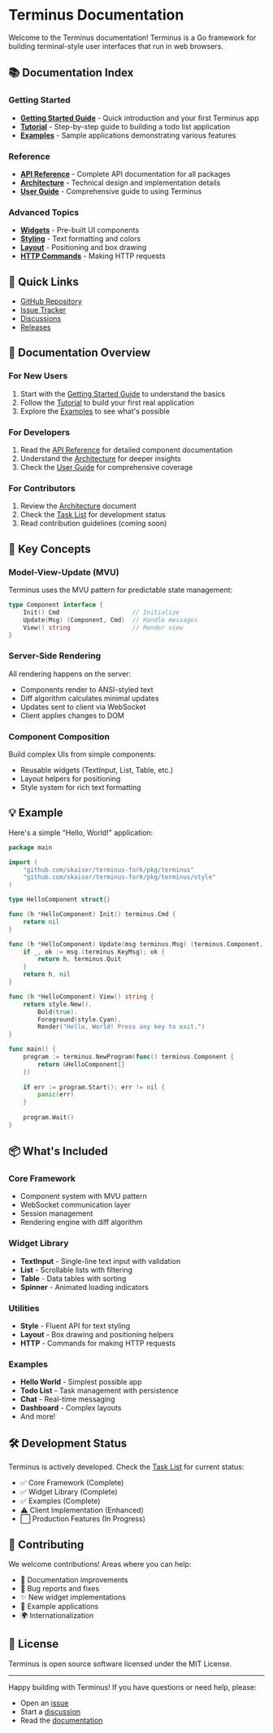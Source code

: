 # Terminus Documentation

Welcome to the Terminus documentation! Terminus is a Go framework for building terminal-style user interfaces that run in web browsers.

## 📚 Documentation Index

### Getting Started
- [**Getting Started Guide**](getting-started.md) - Quick introduction and your first Terminus app
- [**Tutorial**](tutorial.md) - Step-by-step guide to building a todo list application
- [**Examples**](../examples/README.md) - Sample applications demonstrating various features

### Reference
- [**API Reference**](api.md) - Complete API documentation for all packages
- [**Architecture**](architecture.md) - Technical design and implementation details
- [**User Guide**](../userguide.md) - Comprehensive guide to using Terminus

### Advanced Topics
- [**Widgets**](api.md#widgets) - Pre-built UI components
- [**Styling**](api.md#styling) - Text formatting and colors
- [**Layout**](api.md#layout) - Positioning and box drawing
- [**HTTP Commands**](api.md#http-commands) - Making HTTP requests

## 🚀 Quick Links

- [GitHub Repository](https://github.com/skaiser/terminus-fork)
- [Issue Tracker](https://github.com/skaiser/terminus-fork/issues)
- [Discussions](https://github.com/skaiser/terminus-fork/discussions)
- [Releases](https://github.com/skaiser/terminus-fork/releases)

## 📖 Documentation Overview

### For New Users

1. Start with the [Getting Started Guide](getting-started.md) to understand the basics
2. Follow the [Tutorial](tutorial.md) to build your first real application
3. Explore the [Examples](../examples) to see what's possible

### For Developers

1. Read the [API Reference](api.md) for detailed component documentation
2. Understand the [Architecture](architecture.md) for deeper insights
3. Check the [User Guide](../userguide.md) for comprehensive coverage

### For Contributors

1. Review the [Architecture](architecture.md) document
2. Check the [Task List](../tasksterminus.md) for development status
3. Read contribution guidelines (coming soon)

## 🎯 Key Concepts

### Model-View-Update (MVU)

Terminus uses the MVU pattern for predictable state management:

```go
type Component interface {
    Init() Cmd                    // Initialize
    Update(Msg) (Component, Cmd)  // Handle messages  
    View() string                 // Render view
}
```

### Server-Side Rendering

All rendering happens on the server:
- Components render to ANSI-styled text
- Diff algorithm calculates minimal updates
- Updates sent to client via WebSocket
- Client applies changes to DOM

### Component Composition

Build complex UIs from simple components:
- Reusable widgets (TextInput, List, Table, etc.)
- Layout helpers for positioning
- Style system for rich text formatting

## 💡 Example

Here's a simple "Hello, World!" application:

```go
package main

import (
    "github.com/skaiser/terminus-fork/pkg/terminus"
    "github.com/skaiser/terminus-fork/pkg/terminus/style"
)

type HelloComponent struct{}

func (h *HelloComponent) Init() terminus.Cmd {
    return nil
}

func (h *HelloComponent) Update(msg terminus.Msg) (terminus.Component, terminus.Cmd) {
    if _, ok := msg.(terminus.KeyMsg); ok {
        return h, terminus.Quit
    }
    return h, nil
}

func (h *HelloComponent) View() string {
    return style.New().
        Bold(true).
        Foreground(style.Cyan).
        Render("Hello, World! Press any key to exit.")
}

func main() {
    program := terminus.NewProgram(func() terminus.Component {
        return &HelloComponent{}
    })
    
    if err := program.Start(); err != nil {
        panic(err)
    }
    
    program.Wait()
}
```

## 📦 What's Included

### Core Framework
- Component system with MVU pattern
- WebSocket communication layer
- Session management
- Rendering engine with diff algorithm

### Widget Library
- **TextInput** - Single-line text input with validation
- **List** - Scrollable lists with filtering
- **Table** - Data tables with sorting
- **Spinner** - Animated loading indicators

### Utilities
- **Style** - Fluent API for text styling
- **Layout** - Box drawing and positioning helpers
- **HTTP** - Commands for making HTTP requests

### Examples
- **Hello World** - Simplest possible app
- **Todo List** - Task management with persistence
- **Chat** - Real-time messaging
- **Dashboard** - Complex layouts
- And more!

## 🛠️ Development Status

Terminus is actively developed. Check the [Task List](../tasksterminus.md) for current status:

- ✅ Core Framework (Complete)
- ✅ Widget Library (Complete)
- ✅ Examples (Complete)
- ⚠️ Client Implementation (Enhanced)
- ⬜ Production Features (In Progress)

## 🤝 Contributing

We welcome contributions! Areas where you can help:

- 📝 Documentation improvements
- 🐛 Bug reports and fixes
- ✨ New widget implementations
- 🎨 Example applications
- 🌍 Internationalization

## 📄 License

Terminus is open source software licensed under the MIT License.

---

Happy building with Terminus! If you have questions or need help, please:
- Open an [issue](https://github.com/skaiser/terminus-fork/issues)
- Start a [discussion](https://github.com/skaiser/terminus-fork/discussions)
- Read the [documentation](https://github.com/skaiser/terminus-fork/docs)